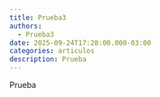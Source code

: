 ```yaml
---
title: Prueba3
authors:
  - Prueba3
date: 2025-09-24T17:28:00.000-03:00
categories: articulos
description: Prueba
---
```

Prueba
